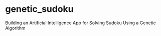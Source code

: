 # genetic_sudoku
Building an Artificial Intelligence App for Solving Sudoku Using a Genetic Algorithm
